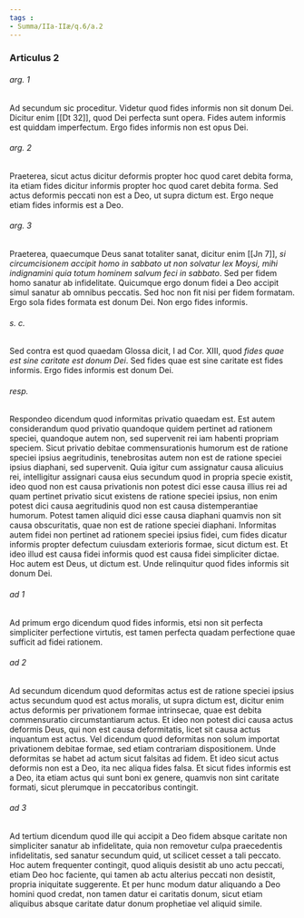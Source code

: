 ```yaml
---
tags : 
- Summa/IIa-IIæ/q.6/a.2
---
```


### Articulus 2

###### arg. 1
Ad secundum sic proceditur. Videtur quod fides informis non sit donum Dei. Dicitur enim [[Dt 32]], quod Dei perfecta sunt opera. Fides autem informis est quiddam imperfectum. Ergo fides informis non est opus Dei.

###### arg. 2
Praeterea, sicut actus dicitur deformis propter hoc quod caret debita forma, ita etiam fides dicitur informis propter hoc quod caret debita forma. Sed actus deformis peccati non est a Deo, ut supra dictum est. Ergo neque etiam fides informis est a Deo.

###### arg. 3
Praeterea, quaecumque Deus sanat totaliter sanat, dicitur enim [[Jn 7]], *si circumcisionem accipit homo in sabbato ut non solvatur lex Moysi, mihi indignamini quia totum hominem salvum feci in sabbato*. Sed per fidem homo sanatur ab infidelitate. Quicumque ergo donum fidei a Deo accipit simul sanatur ab omnibus peccatis. Sed hoc non fit nisi per fidem formatam. Ergo sola fides formata est donum Dei. Non ergo fides informis.

###### s. c.
Sed contra est quod quaedam Glossa dicit, I ad Cor. XIII, quod *fides quae est sine caritate est donum Dei*. Sed fides quae est sine caritate est fides informis. Ergo fides informis est donum Dei.

###### resp.
Respondeo dicendum quod informitas privatio quaedam est. Est autem considerandum quod privatio quandoque quidem pertinet ad rationem speciei, quandoque autem non, sed supervenit rei iam habenti propriam speciem. Sicut privatio debitae commensurationis humorum est de ratione speciei ipsius aegritudinis, tenebrositas autem non est de ratione speciei ipsius diaphani, sed supervenit. Quia igitur cum assignatur causa alicuius rei, intelligitur assignari causa eius secundum quod in propria specie existit, ideo quod non est causa privationis non potest dici esse causa illius rei ad quam pertinet privatio sicut existens de ratione speciei ipsius, non enim potest dici causa aegritudinis quod non est causa distemperantiae humorum. Potest tamen aliquid dici esse causa diaphani quamvis non sit causa obscuritatis, quae non est de ratione speciei diaphani. Informitas autem fidei non pertinet ad rationem speciei ipsius fidei, cum fides dicatur informis propter defectum cuiusdam exterioris formae, sicut dictum est. Et ideo illud est causa fidei informis quod est causa fidei simpliciter dictae. Hoc autem est Deus, ut dictum est. Unde relinquitur quod fides informis sit donum Dei.

###### ad 1
Ad primum ergo dicendum quod fides informis, etsi non sit perfecta simpliciter perfectione virtutis, est tamen perfecta quadam perfectione quae sufficit ad fidei rationem.

###### ad 2
Ad secundum dicendum quod deformitas actus est de ratione speciei ipsius actus secundum quod est actus moralis, ut supra dictum est, dicitur enim actus deformis per privationem formae intrinsecae, quae est debita commensuratio circumstantiarum actus. Et ideo non potest dici causa actus deformis Deus, qui non est causa deformitatis, licet sit causa actus inquantum est actus. Vel dicendum quod deformitas non solum importat privationem debitae formae, sed etiam contrariam dispositionem. Unde deformitas se habet ad actum sicut falsitas ad fidem. Et ideo sicut actus deformis non est a Deo, ita nec aliqua fides falsa. Et sicut fides informis est a Deo, ita etiam actus qui sunt boni ex genere, quamvis non sint caritate formati, sicut plerumque in peccatoribus contingit.

###### ad 3
Ad tertium dicendum quod ille qui accipit a Deo fidem absque caritate non simpliciter sanatur ab infidelitate, quia non removetur culpa praecedentis infidelitatis, sed sanatur secundum quid, ut scilicet cesset a tali peccato. Hoc autem frequenter contingit, quod aliquis desistit ab uno actu peccati, etiam Deo hoc faciente, qui tamen ab actu alterius peccati non desistit, propria iniquitate suggerente. Et per hunc modum datur aliquando a Deo homini quod credat, non tamen datur ei caritatis donum, sicut etiam aliquibus absque caritate datur donum prophetiae vel aliquid simile.

